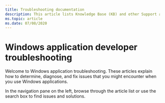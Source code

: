 ```yaml
---
title: Troubleshooting documentation
description: This article lists Knowledge Base (KB) and other Support articles for Windows application developer.
ms.topic: article
ms.date: 07/08/2020
---
```

# Windows application developer troubleshooting

Welcome to Windows application troubleshooting. These articles explain how to determine, diagnose, and fix issues that you might encounter when you use Windows applications.

In the navigation pane on the left, browse through the article list or use the search box to find issues and solutions.
